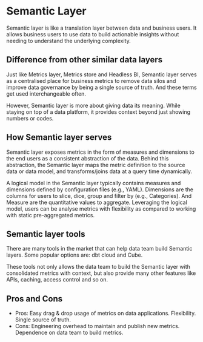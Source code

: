 # Semantic Layer

Semantic layer is like a translation layer between data and business users. 
It allows business users to use data to build actionable insights without needing to understand the underlying complexity.

## Difference from other similar data layers
Just like Metrics layer, Metrics store and Headless BI, Semantic layer serves as a centralised place for business metrics to remove data silos and improve 
data governance by being a single source of truth. And these terms get used interchangeable often.

However, Semantic layer is more about giving data its meaning. While staying on top of a data platform, it provides context beyond just showing numbers or codes.

## How Semantic layer serves
Semantic layer exposes metrics in the form of measures and dimensions to the end users as a consistent abstraction of the data. 
Behind this abstraction, the Semantic layer maps the metric definition to the source data or data model, and transforms/joins data at a query time dynamically.  

A logical model in the Semantic layer typically contains measures and dimensions defined by configuration files (e.g., YAML). 
Dimensions are the columns for users to slice, dice, group and filter by (e.g., Categories). And Measure are the quantitative values to aggregate. 
Leveraging the logical model, users can be analyse metrics with flexibility as compared to working with static pre-aggregated metrics.

## Semantic layer tools
There are many tools in the market that can help data team build Semantic layers. Some popular options are: dbt cloud and Cube.

These tools not only allows the data team to build the Semantic layer with consolidated metrics with context, 
but also provide many other features like APIs, caching, access control and so on.

## Pros and Cons
- Pros: Easy drag & drop usage of metrics on data applications. Flexibility. Single source of truth.
- Cons: Engineering overhead to maintain and publish new metrics. Dependence on data team to build metrics.

